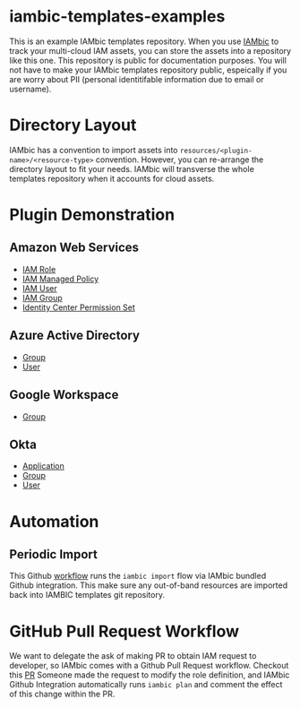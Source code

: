 # iambic-templates-examples

This is an example IAMbic templates repository. When you use [IAMbic](https://github.com/noqdev/iambic) to track your multi-cloud IAM assets, you can store the assets into a repository like this one. This repository is public for documentation purposes. You will not have to make your IAMbic templates repository public, espeically if you are worry about PII (personal identitifable information due to email or username). 

# Directory Layout

IAMbic has a convention to import assets into `resources/<plugin-name>/<resource-type>` convention. However, you can re-arrange the directory layout to fit your needs. IAMbic will transverse the whole templates repository when it accounts for cloud assets. 

# Plugin Demonstration

## Amazon Web Services

* [IAM Role](https://github.com/noqdev/iambic-templates-examples/blob/main/resources/aws/iam/role/all_accounts/iambicspokerole.yaml)
* [IAM Managed Policy](https://github.com/noqdev/iambic-templates-examples/blob/main/resources/aws/iam/managed_policy/iambic_test_spoke_account_1/update-role-description.yaml)
* [IAM User](https://github.com/noqdev/iambic-templates-examples/blob/main/resources/aws/iam/user/iambic_test_org_account/admin.yaml)
* [IAM Group](https://github.com/noqdev/iambic-templates-examples/blob/main/resources/aws/iam/group/all_accounts/engineering.yaml)
* [Identity Center Permission Set](https://github.com/noqdev/iambic-templates-examples/blob/main/resources/aws/identity_center/permission_set/design.yaml)

## Azure Active Directory

* [Group](https://github.com/noqdev/iambic-templates-examples/blob/main/resources/azure_ad/group/iambic/engineering.yaml)
* [User](https://github.com/noqdev/iambic-templates-examples/blob/main/resources/azure_ad/user/iambic/alice%40iambicorg.onmicrosoft.com.yaml)

## Google Workspace

* [Group](https://github.com/noqdev/iambic-templates-examples/blob/main/resources/google_workspace/group/iambic.org/testgroup.yaml)

## Okta

* [Application](https://github.com/noqdev/iambic-templates-examples/blob/main/resources/okta/app/development/test_application.yaml)
* [Group](https://github.com/noqdev/iambic-templates-examples/blob/main/resources/okta/group/development/product.yaml)
* [User](https://github.com/noqdev/iambic-templates-examples/blob/main/resources/okta/user/development/curtis%40noq.dev.yaml)

# Automation

## Periodic Import

This Github [workflow](https://github.com/noqdev/iambic-templates-examples/blob/main/.github/workflows/iambic-import.yml) runs the `iambic import` flow via IAMbic bundled Github integration. This make sure any out-of-band resources are imported back into IAMBIC templates git repository.

# GitHub Pull Request Workflow

We want to delegate the ask of making PR to obtain IAM request to developer, so IAMbic comes with a Github Pull Request workflow. Checkout this [PR](https://github.com/noqdev/iambic-templates-examples/pull/3) Someone made the request to modify the role definition, and IAMbic Github Integration automatically runs `iambic plan` and comment the effect of this change within the PR.
